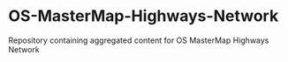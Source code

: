 # OS-MasterMap-Highways-Network
Repository containing aggregated content for OS MasterMap Highways Network
